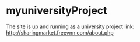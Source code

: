 # myuniversityProject

The site is up and running as a university project 
link: http://sharingmarket.freevnn.com/about.php
